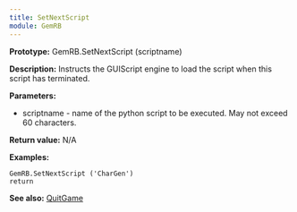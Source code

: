 ```yaml
---
title: SetNextScript
module: GemRB
---
```


**Prototype:** GemRB.SetNextScript (scriptname)

**Description:** Instructs the GUIScript engine to load the script when 
this script has terminated.

**Parameters:**
  * scriptname - name of the python script to be executed. May not exceed 60 characters.

**Return value:** N/A

**Examples:**

    GemRB.SetNextScript ('CharGen')
    return

**See also:** [QuitGame](QuitGame.md)

